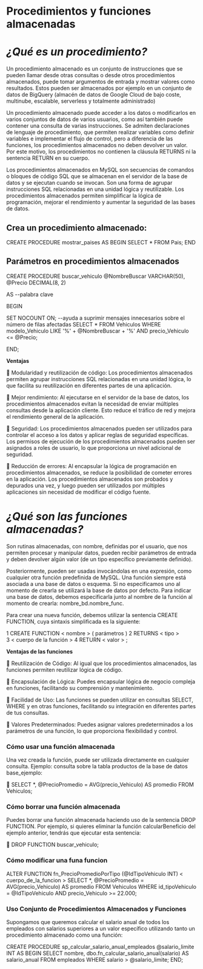 #   Procedimientos y funciones almacenadas

#   *¿Qué es un procedimiento?*


Un procedimiento almacenado es un conjunto de instrucciones que se pueden llamar desde otras consultas o desde otros procedimientos almacenados, puede tomar argumentos de entrada y mostrar valores como resultados. Estos pueden ser almacenados por ejemplo en un conjunto de datos de BigQuery (almacén de datos de Google Cloud de bajo coste, multinube, escalable, serverless y totalmente administrado) 

Un procedimiento almacenado puede acceder a los datos o modificarlos en varios conjuntos de datos de varios usuarios, como así también puede contener una consulta de varias instrucciones.
Se  admiten declaraciones de lenguaje de procedimiento, que permiten realizar variables como definir variables e implementar el flujo de control, pero a diferencia de las funciones, los procedimientos almacenados no deben devolver un valor. Por este motivo, los procedimientos no contienen la cláusula RETURNS ni la sentencia RETURN en su cuerpo. 

Los procedimientos almacenados en MySQL son secuencias de comandos o bloques de código SQL que se almacenan en el servidor de la base de datos y se ejecutan cuando se invocan. Son una forma de agrupar instrucciones SQL relacionadas en una unidad lógica y reutilizable. Los procedimientos almacenados permiten simplificar la lógica de programación, mejorar el rendimiento y aumentar la seguridad de las bases de datos.

Crea un procedimiento almacenado:
----------------------------------

CREATE PROCEDURE mostrar_paises
AS 
BEGIN 
	SELECT * FROM Pais; 
END


Parámetros en procedimientos almacenados
---------------------------------------

CREATE PROCEDURE buscar_vehiculo
	@NombreBuscar VARCHAR(50),
        @Precio DECIMAL(8, 2)
	
AS --palabra clave 

BEGIN 

 SET NOCOUNT ON; 	--ayuda a suprimir mensajes innecesarios sobre el número de filas afectadas
SELECT * FROM Vehiculos WHERE  modelo_Vehiculo LIKE '%' + @NombreBuscar + '%' AND precio_Vehiculo <= @Precio;

END; 

**Ventajas**

 Modularidad y reutilización de código: Los procedimientos almacenados permiten agrupar instrucciones SQL relacionadas en una unidad lógica, lo que facilita su reutilización en diferentes partes de una aplicación.

 Mejor rendimiento: Al ejecutarse en el servidor de la base de datos, los procedimientos almacenados evitan la necesidad de enviar múltiples consultas desde la aplicación cliente. Esto reduce el tráfico de red y mejora el rendimiento general de la aplicación.

 Seguridad: Los procedimientos almacenados pueden ser utilizados para controlar el acceso a los datos y aplicar reglas de seguridad específicas. Los permisos de ejecución de los procedimientos almacenados pueden ser asignados a roles de usuario, lo que proporciona un nivel adicional de seguridad.

 Reducción de errores: Al encapsular la lógica de programación en procedimientos almacenados, se reduce la posibilidad de cometer errores en la aplicación. Los procedimientos almacenados son probados y depurados una vez, y luego pueden ser utilizados por múltiples aplicaciones sin necesidad de modificar el código fuente.


# *¿Qué son las funciones almacenadas?*

Son rutinas almacenadas, con nombre, definidas por el usuario, que nos permiten procesar y manipular datos, pueden recibir parámetros de entrada y deben devolver algún valor (de un tipo específico previamente definido). 

Posteriormente, pueden ser usadas invocándolas en una expresión, como cualquier otra función predefinida de MySQL. Una función siempre está asociada a una base de datos o esquema. Si no especificamos uno al momento de crearla se utilizará la base de datos por defecto. 
Para indicar una base de datos, debemos especificarla junto al nombre de la función al momento de crearla: nombre_bd.nombre_func. 

Para crear una nueva función, debemos utilizar la sentencia CREATE FUNCTION, cuya sintaxis simplificada es la siguiente: 

1 CREATE FUNCTION < nombre >  ( parámetros )
2 RETURNS < tipo >  
3  < cuerpo de la función >
4 RETURN  < valor > ; 

**Ventajas de las funciones**

 Reutilización de Código: Al igual que los procedimientos almacenados, las funciones permiten reutilizar lógica de código.

 Encapsulación de Lógica: Puedes encapsular lógica de negocio compleja en funciones, facilitando su comprensión y mantenimiento.

 Facilidad de Uso: Las funciones se pueden utilizar en consultas SELECT, WHERE y en otras funciones, facilitando su integración en diferentes partes de tus consultas.

 Valores Predeterminados: Puedes asignar valores predeterminados a los parámetros de una función, lo que proporciona flexibilidad y control.

### Cómo usar una función almacenada

 Una vez creada la función, puede ser utilizada directamente en cualquier consulta. Ejemplo: consulta sobre la tabla productos de la base de datos base_ejemplo: 
 
 SELECT *, @PrecioPromedio = AVG(precio_Vehiculo) AS promedio FROM Vehiculos;

### Cómo borrar una función almacenada 

Puedes borrar una función almacenada haciendo uso de la sentencia DROP FUNCTION. Por ejemplo, si quieres eliminar la función calcularBeneficio del ejemplo anterior, tendrás que ejecutar esta sentencia: 

 DROP FUNCTION buscar_vehiculo;

### Cómo modificar una funa funcion

ALTER FUNCTION fn_PrecioPromedioPorTipo
    (@IdTipoVehiculo INT)
< cuerpo_de_la_funcion >
SELECT *, @PrecioPromedio = AVG(precio_Vehiculo) AS promedio FROM Vehiculos
WHERE id_tipoVehiculo = @IdTipoVehiculo
      AND precio_Vehiculo >= 22.000;


### Uso Conjunto de Procedimientos Almacenados y Funciones 

Supongamos que queremos calcular el salario anual de todos los empleados con salarios superiores a un valor específico utilizando tanto un procedimiento almacenado como una función:

CREATE PROCEDURE sp_calcular_salario_anual_empleados @salario_limite INT AS 
BEGIN 
		SELECT nombre, dbo.fn_calcular_salario_anual(salario) AS salario_anual 		 FROM empleados 
		WHERE salario > @salario_limite; 
END;

